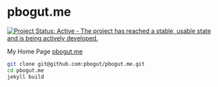 # pbogut.me

[![Project Status: Active - The project has reached a stable, usable state and is being actively developed.](http://www.repostatus.org/badges/latest/active.svg)](http://www.repostatus.org/#active)

My Home Page [pbogut.me](http://pbogut.me)

```bash
git clone git@github.com:pbogut/pbogut.me.git
cd pbogut.me
jekyll build
```
